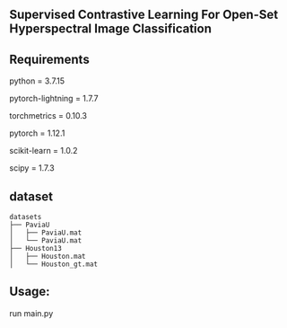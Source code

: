 ## Supervised Contrastive Learning For Open-Set Hyperspectral Image Classification

## Requirements

python = 3.7.15

pytorch-lightning = 1.7.7

torchmetrics = 0.10.3

pytorch = 1.12.1

scikit-learn = 1.0.2

scipy = 1.7.3

## dataset

```
datasets
├── PaviaU
│   ├── PaviaU.mat
│   └── PaviaU.mat
├── Houston13
│   ├── Houston.mat
│   └── Houston_gt.mat
```

## Usage:

run main.py
